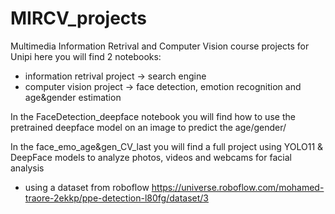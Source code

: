 # MIRCV_projects
Multimedia Information Retrival and Computer Vision course projects for Unipi
here you will find 2 notebooks:
- information retrival project -> search engine 
- computer vision project -> face detection, emotion recognition and age&gender estimation



In the FaceDetection_deepface notebook you will find how to use the pretrained deepface model on an image to predict the age/gender/ 

In the face_emo_age&gen_CV_last you will find a full project using YOLO11 & DeepFace models to analyze photos, videos and webcams for facial analysis
- using a dataset from roboflow https://universe.roboflow.com/mohamed-traore-2ekkp/ppe-detection-l80fg/dataset/3



